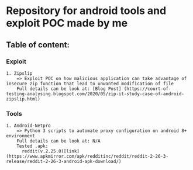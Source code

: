 # Repository for android tools and exploit POC made by me

## Table of content:  
  ### Exploit  
    1. Zipslip  
        => Exploit POC on how malicious application can take advantage of insecure zip function that lead to unwanted modification of file  
        Full details can be look at: [Blog Post] (https://court-of-testing-analysing.blogspot.com/2020/05/zip-it-study-case-of-android-zipslip.html)
  ### Tools  
    1. Android-Netpro  
        => Python 3 scripts to automate proxy configuration on android 8+ environment  
        Full details can be look at: N/A
        Tested .apk:
          reddit(v.2.25.0)[link] (https://www.apkmirror.com/apk/redditinc/reddit/reddit-2-26-3-release/reddit-2-26-3-android-apk-download/)
